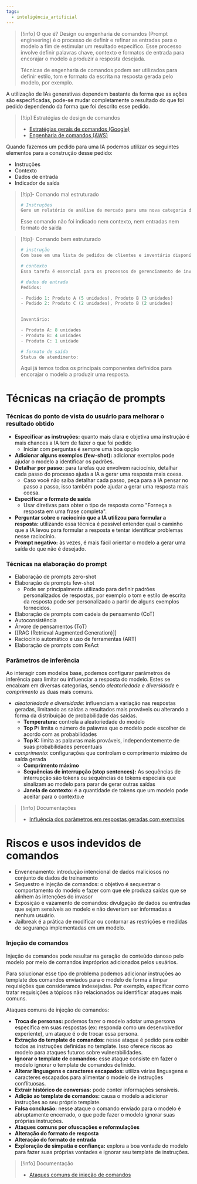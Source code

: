 ```yaml
---
tags:
  - inteligência_artificial
---
```

> [!info] O que é?
> Design ou engenharia de comandos (Prompt engineering) é o processo de definir e refinar as entradas para o modelo a fim de estimular um resultado específico. Esse processo involve definir palavras chave, contexto e formatos de entrada para encorajar o modelo a produzir a resposta desejada.
> 
> Técnicas de engenharia de comandos podem ser utilizados para definir estilo, tom e formato da escrita na resposta gerada pelo modelo, por exemplo.

A utilização de IAs generativas dependem bastante da forma que as ações são especificadas, pode-se mudar completamente o resultado do que foi pedido dependendo da forma que foi descrito esse pedido.

> [!tip] Estratégias de design de comandos
> - [Estratégias gerais de comandos (Google)](https://cloud.google.com/vertex-ai/generative-ai/docs/learn/prompts/prompt-design-strategies?hl=pt-br)
> - [Engenharia de comandos (AWS)](https://aws.amazon.com/what-is/prompt-engineering/)

Quando fazemos um pedido para uma IA podemos utilizar os seguintes elementos para a construção desse pedido:

- Instruções
- Contexto
- Dados de entrada
- Indicador de saída

> [!tip]- Comando mal estruturado
> 
> ```python
> # Instruções
> Gere um relatório de análise de mercado para uma nova categoria de produto.
> ```
> 
> Esse comando não foi indicado nem contexto, nem entradas nem formato de saída

> [!tip]- Comando bem estruturado
> 
> ```python
> # instrução
> Com base em uma lista de pedidos de clientes e inventário disponível, determine quais pedidos podem ser atendidos e quais itens precisam ser reabastecidos.  
> 
> # contexto
> Essa tarefa é essencial para os processos de gerenciamento de inventário e atendimento de pedidos em empresas de comércio eletrônico ou varejo.  
> 
> # dados de entrada
> Pedidos:
> 
> - Pedido 1: Produto A (5 unidades), Produto B (3 unidades)
> - Pedido 2: Produto C (2 unidades), Produto B (2 unidades)
> 
>   
> Inventário:
> 
> - Produto A: 8 unidades
> - Produto B: 4 unidades
> - Produto C: 1 unidade
> 
> # formato de saída
> Status de atendimento:
> ```
> Aqui já temos todos os principais componentes definidos para encorajar o modelo a produzir uma resposta.

# Técnicas na criação de prompts
### Técnicas do ponto de vista do usuário para melhorar o resultado obtido

- **Especificar as instruções:** quanto mais clara e objetiva uma instrução é mais chances a IA tem de fazer o que foi pedido
	- Iniciar com perguntas é sempre uma boa opção
- **Adicionar alguns exemplos (few-shot):** adicionar exemplos pode ajudar o modelo a identificar os padrões.
- **Detalhar por passo:** para tarefas que envolvem raciocínio, detalhar cada passo do processo ajuda a IA a gerar uma resposta mais coesa.
	- Caso você não saiba detalhar cada passo, peça para a IA pensar no passo a passo, isso também pode ajudar a gerar uma resposta mais coesa.
- **Especificar o formato de saída**
	- Usar diretivas para obter o tipo de resposta como "Forneça a resposta em uma frase completa".
- **Perguntar sobre o raciocínio que a IA utilizou para formular a resposta:** utilizando essa técnica é possível entender qual o caminho que a IA levou para formular a resposta e tentar identificar problemas nesse raciocínio.
- **Prompt negativo:** às vezes, é mais fácil orientar o modelo a gerar uma saída do que não é desejado.

### Técnicas na elaboração do prompt

- Elaboração de prompts zero-shot
- Elaboração de prompts few-shot
	- Pode ser principalmente utilizado para definir padrões personalizados de respostas, por exemplo o tom e estilo de escrita da resposta pode ser personalizado a partir de alguns exemplos fornecidos.
- Elaboração de prompts com cadeia de pensamento (CoT)
- Autoconsistência
- Árvore de pensamentos (ToT)
- [[RAG (Retrieval Augmented Generation)]]
- Raciocínio automático e uso de ferramentas (ART)
- Elaboração de prompts com ReAct

### Parâmetros de inferência

Ao interagir com modelos base, podemos configurar parâmetros de inferência para limitar ou influenciar a resposta do modelo. Estes se encaixam em diversas categorias, sendo *aleatoriedade e diversidade* e *comprimento* as duas mais comuns.

- *aleatoriedade e diversidade*: influenciam a variação nas respostas geradas, limitando as saídas a resultados mais prováveis ou alterando a forma da distribuição de probabilidade das saídas.
	- **Temperatura:** controla a aleatoriedade do modelo
	- **Top P:** limita o número de palavras que o modelo pode escolher de acordo com as probabilidades
	- **Top K:** limita as palavras mais prováveis, independentemente de suas probabilidades percentuais
- *comprimento*: configurações que controlam o comprimento máximo de saída gerada
	- **Comprimento máximo**
	- **Sequências de interrupção (stop sentences):** As sequências de interrupção são tokens ou sequências de tokens especiais que sinalizam ao modelo para parar de gerar outras saídas
	- **Janela de contexto:** é a quantidade de tokens que um modelo pode aceitar para o contexto.e

> [!info] Documentações
> - [Influência dos parâmetros em respostas geradas com exemplos](https://docs.aws.amazon.com/bedrock/latest/userguide/inference-parameters.html)

# Riscos e usos indevidos de comandos

- Envenenamento: introdução intencional de dados maliciosos no conjunto de dados de treinamento
- Sequestro e injeção de comandos: o objetivo é sequestrar o comportamento do modelo e fazer com que ele produza saídas que se alinhem às intenções do invasor
- Exposição e vazamento de comandos: divulgação de dados ou entradas que sejam sensíveis ao modelo e não deveriam ser informadas a nenhum usuário.
- Jailbreak é a prática de modificar ou contornar as restrições e medidas de segurança implementadas em um modelo.

### Injeção de comandos

Injeção de comandos pode resultar na geração de conteúdo danoso pelo modelo por meio de comandos impróprios adicionados pelos usuários.

Para solucionar esse tipo de problema podemos adicionar instruções ao template dos comandos enviados para o modelo de forma a limpar requisições que consideramos indesejadas. Por exemplo, especificar como tratar requisições a tópicos não relacionados ou identificar ataques mais comuns.

Ataques comuns de injeção de comandos:

- **Troca de personas:** podemos fazer o modelo adotar uma persona específica em suas respostas (ex: responda como um desenvolvedor experiente), um ataque é o de trocar essa persona.
- **Extração do template de comandos:** nesse ataque é pedido para exibir todos as instruções definidas no template. Isso oferece riscos ao modelo para ataques futuros sobre vulnerabilidades.
- **Ignorar o template de comandos:** esse ataque consiste em fazer o modelo ignorar o template de comandos definido.
- **Alterar linguagens e caracteres escapados:** utiliza várias linguagens e caracteres escapados para alimentar o modelo de instruções conflituosas.
- **Extrair histórico de conversas:** pode conter informações sensíveis.
- **Adição ao template de comandos:** causa o modelo a adicionar instruções ao seu próprio template.
- **Falsa conclusão:** nesse ataque o comando enviado para o modelo é abruptamente encerrado, o que pode fazer o modelo ignorar suas próprias instruções.
- **Ataques comuns por ofuscações e reformulações** 
- **Alteração do formato de resposta**
- **Alteração do formato de entrada**
- **Exploração de simpatia e confiança:** explora a boa vontade do modelo para fazer suas próprias vontades e ignorar seu template de instruções.


> [!info] Documentação
> - [Ataques comuns de injeção de comandos](https://docs.aws.amazon.com/prescriptive-guidance/latest/llm-prompt-engineering-best-practices/common-attacks.html)